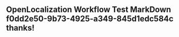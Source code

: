 <properties
ms.topic="hero-topic"
ms.test1="hero-topic"
ms.test2="test"/>


## OpenLocalization Workflow Test MarkDown f0dd2e50-9b73-4925-a349-845d1edc584c thanks!



<!--HONumber=Aug16_HO4-->


